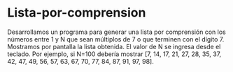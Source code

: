 # Lista-por-comprension
Desarrollamos un programa para generar una lista por comprensión con los números entre 1 y N que sean múltiplos de 7 o que terminen con el dígito 7. Mostramos por pantalla la lista obtenida. El valor de N se ingresa desde el teclado. Por ejemplo, si N=100 debería mostrar [7, 14, 17, 21, 27, 28, 35, 37, 42, 47, 49, 56, 57, 63, 67, 70, 77, 84, 87, 91, 97, 98].

